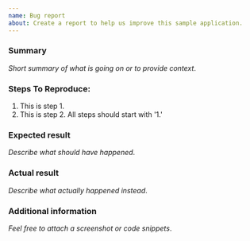 ```yaml
---
name: Bug report
about: Create a report to help us improve this sample application.
---
```


<!--
NOTICE: Please use the bug report only for reporting bugs on the application itself.

For general questions around Apex or Lightning Web Components use the existing channels:

Trailblazer Community - Lightning Web Components
https://success.salesforce.com/_ui/core/chatter/groups/GroupProfilePage?g=0F93A000000LlT2SAK

Salesforce Developer Forums
https://developer.salesforce.com/forums

Salesforce Stackexchange
(https://salesforce.stackexchange.com/
-->

### Summary

_Short summary of what is going on or to provide context_.

### Steps To Reproduce:

1.  This is step 1.
1.  This is step 2. All steps should start with '1.'

### Expected result

_Describe what should have happened_.

### Actual result

_Describe what actually happened instead_.

### Additional information

_Feel free to attach a screenshot or code snippets_.
